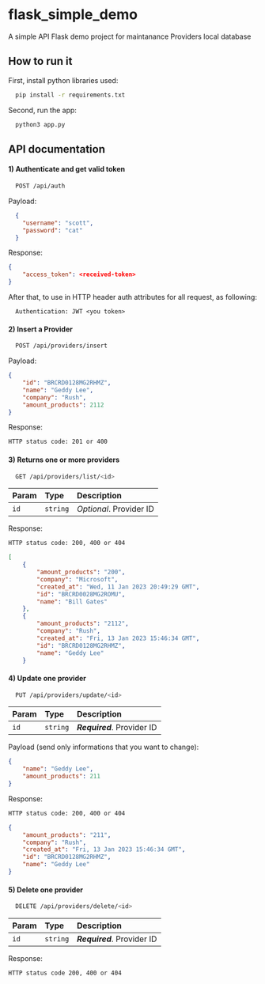 # flask_simple_demo


A simple API Flask demo project for maintanance Providers local database 



## How to run it

First, install python libraries used:
```bash
  pip install -r requirements.txt
```

Second, run the app:
```bash
  python3 app.py
```




## API documentation

#### 1) Authenticate and get valid token

```sh
  POST /api/auth
```

Payload:
```json
  {
    "username": "scott",
    "password": "cat"
  }
```
Response:
```json
{
    "access_token": <received-token>
}
```

After that, to use in HTTP header auth attributes for all request, as following:
```header
  Authentication: JWT <you token>
```


#### 2) Insert a Provider

```sh
  POST /api/providers/insert
```

Payload:
```json
{
    "id": "BRCRD0128MG2RHMZ",
    "name": "Geddy Lee",
    "company": "Rush",
    "amount_products": 2112
}
```
Response:
```sh
HTTP status code: 201 or 400
```



#### 3) Returns one or more providers

```sh
  GET /api/providers/list/<id>
```

| Param     | Type         | Description                                 |
| :---------- | :--------- | :------------------------------------------ |
| `id`      | `string` | *Optional*. Provider ID |

Response:
```sh
HTTP status code: 200, 400 or 404
```
```json
[
    {
        "amount_products": "200",
        "company": "Microsoft",
        "created_at": "Wed, 11 Jan 2023 20:49:29 GMT",
        "id": "BRCRD0028MG2ROMU",
        "name": "Bill Gates"
    },
    {
        "amount_products": "2112",
        "company": "Rush",
        "created_at": "Fri, 13 Jan 2023 15:46:34 GMT",
        "id": "BRCRD0128MG2RHMZ",
        "name": "Geddy Lee"
    } 
```

#### 4) Update one provider

```sh
  PUT /api/providers/update/<id>
```
| Param     | Type         | Description                                 |
| :---------- | :--------- | :------------------------------------------ |
| `id`      | `string` | ***Required***. Provider ID |


Payload (send only informations that you want to change):
```json
{
    "name": "Geddy Lee",
    "amount_products": 211
}
```
Response:
```sh
HTTP status code: 200, 400 or 404
```
```json
{
    "amount_products": "211",
    "company": "Rush",
    "created_at": "Fri, 13 Jan 2023 15:46:34 GMT",
    "id": "BRCRD0128MG2RHMZ",
    "name": "Geddy Lee"
}
```

#### 5) Delete one provider

```sh
  DELETE /api/providers/delete/<id>
```
| Param     | Type         | Description                                 |
| :---------- | :--------- | :------------------------------------------ |
| `id`      | `string` | ***Required***. Provider ID |

Response:
```sh
HTTP status code 200, 400 or 404
```

